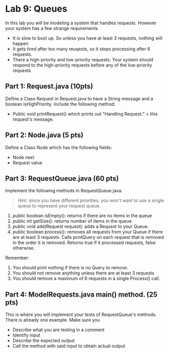 # Lab 9: Queues

In this lab you will be modeling a system that handles requests. However your system has a few strange requirements

* It is slow to boot up. So unless you have at least 3 requests, nothing will happen
* It gets tired after too many reuqests, so it stops processing after 6 requests.
* There a high-priority and low-priority requests. Your system should respond to the high-priority requests before any of the low-priority requests
## Part 1: Request.java (10pts)
Define a Class Request in Request.java to have a String message and a boolean isHighPriority. Include the following method:
* Public void printRequest() which prints out "Handling Request:" + this request's message.

## Part 2: Node.java (5 pts)
Define a Class Node which has the following fields:
* Node next 
* Request value

## Part 3: RequestQueue.java (60 pts)
Implement the following methods in RequestQueue.java.

> Hint: since you have different priorities, you won't want to use a single queue to represent your request queue.
1) public boolean isEmpty(): returns if there are no items in the queue
2) public int getSize(): returns number of items in the queue
3) public void add(Request request): adds a Request to your Queue. 
4) public boolean process(): removes all requests from your Queue if there are at least 3 requests. Calls printQuery on each request that is removed in the order it is removed. Returns true if it processed requests, false otherwise. 
   

Remember:
1) You should print nothing if there is no Query to remove.
2) You should not remove anything unless there are at least 3 requests
3) You should remove a maximum of 6 requests in a single Process() call.

## Part 4: ModelRequests.java main() method. (25 pts)
This is where you will implement your tests of RequestQueue's methods. There is already one example. Make sure you
* Describe what you are testing in a comment
* Identify input
* Describe the expected output
* Call the method with said input to obtain actual output
